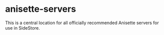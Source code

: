 # anisette-servers
This is a central location for all officially recommended Anisette servers for use in SideStore.
